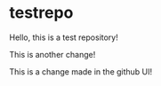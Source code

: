 # testrepo

Hello, this is a test repository!

This is another change!

This is a change made in the github UI!
